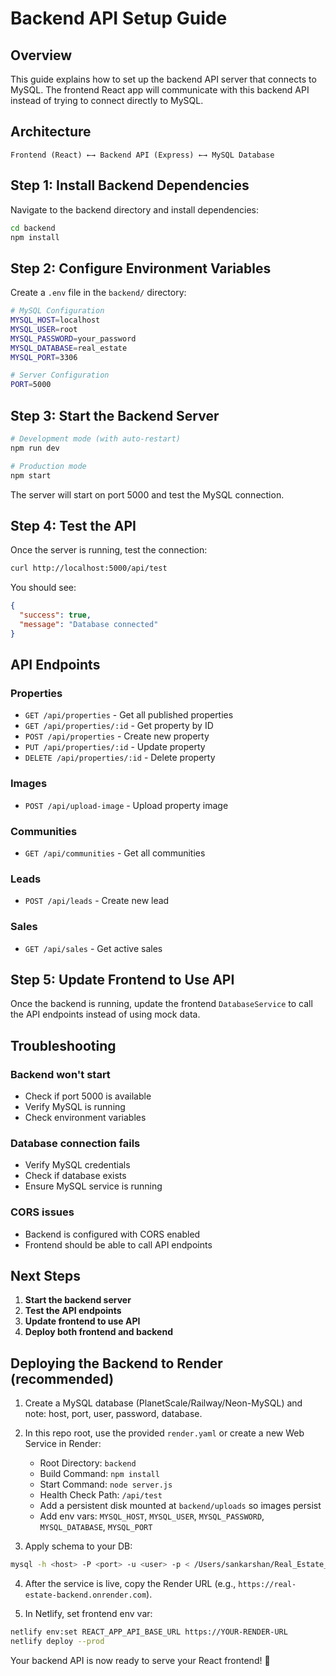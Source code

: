 # Backend API Setup Guide

## Overview

This guide explains how to set up the backend API server that connects to MySQL. The frontend React app will communicate with this backend API instead of trying to connect directly to MySQL.

## Architecture

```
Frontend (React) ←→ Backend API (Express) ←→ MySQL Database
```

## Step 1: Install Backend Dependencies

Navigate to the backend directory and install dependencies:

```bash
cd backend
npm install
```

## Step 2: Configure Environment Variables

Create a `.env` file in the `backend/` directory:

```bash
# MySQL Configuration
MYSQL_HOST=localhost
MYSQL_USER=root
MYSQL_PASSWORD=your_password
MYSQL_DATABASE=real_estate
MYSQL_PORT=3306

# Server Configuration
PORT=5000
```

## Step 3: Start the Backend Server

```bash
# Development mode (with auto-restart)
npm run dev

# Production mode
npm start
```

The server will start on port 5000 and test the MySQL connection.

## Step 4: Test the API

Once the server is running, test the connection:

```bash
curl http://localhost:5000/api/test
```

You should see:
```json
{
  "success": true,
  "message": "Database connected"
}
```

## API Endpoints

### Properties
- `GET /api/properties` - Get all published properties
- `GET /api/properties/:id` - Get property by ID
- `POST /api/properties` - Create new property
- `PUT /api/properties/:id` - Update property
- `DELETE /api/properties/:id` - Delete property

### Images
- `POST /api/upload-image` - Upload property image

### Communities
- `GET /api/communities` - Get all communities

### Leads
- `POST /api/leads` - Create new lead

### Sales
- `GET /api/sales` - Get active sales

## Step 5: Update Frontend to Use API

Once the backend is running, update the frontend `DatabaseService` to call the API endpoints instead of using mock data.

## Troubleshooting

### Backend won't start
- Check if port 5000 is available
- Verify MySQL is running
- Check environment variables

### Database connection fails
- Verify MySQL credentials
- Check if database exists
- Ensure MySQL service is running

### CORS issues
- Backend is configured with CORS enabled
- Frontend should be able to call API endpoints

## Next Steps

1. **Start the backend server**
2. **Test the API endpoints**
3. **Update frontend to use API**
4. **Deploy both frontend and backend**

## Deploying the Backend to Render (recommended)

1. Create a MySQL database (PlanetScale/Railway/Neon-MySQL) and note: host, port, user, password, database.
2. In this repo root, use the provided `render.yaml` or create a new Web Service in Render:

   - Root Directory: `backend`
   - Build Command: `npm install`
   - Start Command: `node server.js`
   - Health Check Path: `/api/test`
   - Add a persistent disk mounted at `backend/uploads` so images persist
   - Add env vars: `MYSQL_HOST`, `MYSQL_USER`, `MYSQL_PASSWORD`, `MYSQL_DATABASE`, `MYSQL_PORT`

3. Apply schema to your DB:

```bash
mysql -h <host> -P <port> -u <user> -p < /Users/sankarshan/Real_Estate_Profolio/backend/schema.sql
```

4. After the service is live, copy the Render URL (e.g., `https://real-estate-backend.onrender.com`).

5. In Netlify, set frontend env var:

```bash
netlify env:set REACT_APP_API_BASE_URL https://YOUR-RENDER-URL
netlify deploy --prod
```

Your backend API is now ready to serve your React frontend! 🚀
